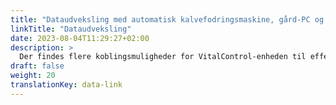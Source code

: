 ```yaml
---
title: "Dataudveksling med automatisk kalvefodringsmaskine, gård-PC og tredjeparts softwareprodukter"
linkTitle: "Dataudveksling"
date: 2023-08-04T11:29:27+02:00
description: >
  Der findes flere koblingsmuligheder for VitalControl-enheden til effektiv dataudveksling med andre hardware- og softwareløsninger.
draft: false
weight: 20
translationKey: data-link
---
```

